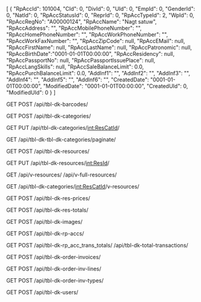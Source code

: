 
[
	{
		"RpAccId": 101004,
		"CId": 0,
		"DivId": 0,
		"UId": 0,
		"EmpId": 0,
		"GenderId": 0,
		"NatId": 0,
		"RpAccStatusId": 0,
		"ReprId": 0,
		"RpAccTypeId": 2,
		"WpId": 0,
		"RpAccRegNo": "A00000124",
		"RpAccName": "Nagt satuw",
		"RpAccAddress": "",
		"RpAccMobilePhoneNumber": "",
		"RpAccHomePhoneNumber": "",
		"RpAccWorkPhoneNumber": "",
		"RpAccWorkFaxNumber": "",
		"RpAccZipCode": null,
		"RpAccEMail": null,
		"RpAccFirstName": null,
		"RpAccLastName": null,
		"RpAccPatronomic": null,
		"RpAccBirthDate":"0001-01-01T00:00:00",
		"RpAccResidency": null,
		"RpAccPassportNo": null,
		"RpAccPassportIssuePlace": null,
		"RpAccLangSkills": null,
		"RpAccSaleBalanceLimit": 0.0,
		"RpAccPurchBalanceLimit": 0.0,
		"AddInf1": "",
		"AddInf2": "",
		"AddInf3": "",
		"AddInf4": "",
		"AddInf5": "",
		"AddInf6": "",
		"CreatedDate": "0001-01-01T00:00:00",
		"ModifiedDate": "0001-01-01T00:00:00",
		"CreatedUId": 0,
		"ModifiedUId": 0
	}
]


GET POST
/api/tbl-dk-barcodes/

GET POST
/api/tbl-dk-categories/

GET PUT
/api/tbl-dk-categories/<int:ResCatId>/

GET
/api/tbl-dk-tbl-dk-categories/paginate/

GET POST
/api/tbl-dk-resources/

GET PUT
/api/tbl-dk-resources/<int:ResId>/

GET
/api/v-resources/
/api/v-full-resources/

GET
/api/tbl-dk-categories/<int:ResCatId>/v-resources/

GET POST
/api/tbl-dk-res-prices/

GET POST
/api/tbl-dk-res-totals/

GET POST
/api/tbl-dk-images/

GET POST
/api/tbl-dk-rp-accs/

GET POST
/api/tbl-dk-rp_acc_trans_totals/
/api/tbl-dk-total-transactions/

GET POST
/api/tbl-dk-order-invoices/

GET POST
/api/tbl-dk-order-inv-lines/

GET POST
/api/tbl-dk-order-inv-types/

GET POST
/api/tbl-dk-users/


